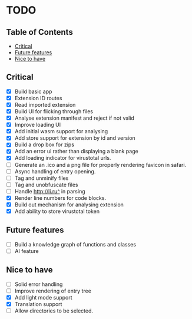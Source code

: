 # TODO <!-- omit in toc -->

## Table of Contents <!-- omit in toc -->

- [Critical](#critical)
- [Future features](#future-features)
- [Nice to have](#nice-to-have)

## Critical

- [x] Build basic app
- [x] Extension ID routes
- [x] Read imported extension
- [x] Build UI for flicking through files
- [x] Analyse extension manifest and reject if not valid
- [x] Improve loading UI
- [x] Add initial wasm support for analysing
- [x] Add store support for extension by id and version
- [x] Build a drop box for zips
- [x] Add an error ui rather than displaying a blank page
- [x] Add loading indicator for virustotal urls.
- [ ] Generate an .ico and a png file for properly rendering favicon in safari.
- [ ] Async handling of entry opening.
- [ ] Tag and unminify files
- [ ] Tag and unobfuscate files
- [ ] Handle http://li.ru^ in parsing
- [x] Render line numbers for code blocks.
- [x] Build out mechanism for analysing extension
- [x] Add ability to store virustotal token

## Future features

- [ ] Build a knowledge graph of functions and classes
- [ ] AI feature

## Nice to have

- [ ] Solid error handling
- [ ] Improve rendering of entry tree
- [x] Add light mode support
- [x] Translation support
- [ ] Allow directories to be selected.
